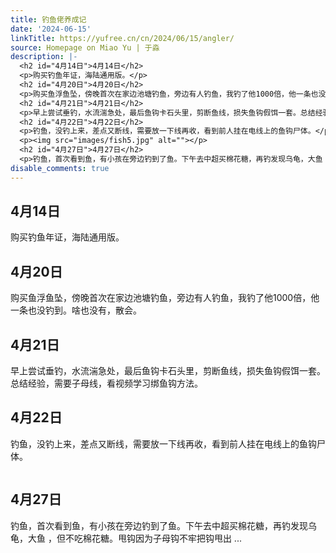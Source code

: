 ```yaml
---
title: 钓鱼佬养成记
date: '2024-06-15'
linkTitle: https://yufree.cn/cn/2024/06/15/angler/
source: Homepage on Miao Yu | 于淼
description: |-
  <h2 id="4月14日">4月14日</h2>
  <p>购买钓鱼年证，海陆通用版。</p>
  <h2 id="4月20日">4月20日</h2>
  <p>购买鱼浮鱼坠，傍晚首次在家边池塘钓鱼，旁边有人钓鱼，我钓了他1000倍，他一条也没钓到。啥也没有，散会。</p>
  <h2 id="4月21日">4月21日</h2>
  <p>早上尝试垂钓，水流湍急处，最后鱼钩卡石头里，剪断鱼线，损失鱼钩假饵一套。总结经验，需要子母线，看视频学习绑鱼钩方法。</p>
  <h2 id="4月22日">4月22日</h2>
  <p>钓鱼，没钓上来，差点又断线，需要放一下线再收，看到前人挂在电线上的鱼钩尸体。</p>
  <p><img src="images/fish5.jpg" alt=""></p>
  <h2 id="4月27日">4月27日</h2>
  <p>钓鱼，首次看到鱼，有小孩在旁边钓到了鱼。下午去中超买棉花糖，再钓发现乌龟，大鱼 ，但不吃棉花糖。甩钩因为子母钩不牢把钩甩出 ...
disable_comments: true
---
```

<h2 id="4月14日">4月14日</h2>
<p>购买钓鱼年证，海陆通用版。</p>
<h2 id="4月20日">4月20日</h2>
<p>购买鱼浮鱼坠，傍晚首次在家边池塘钓鱼，旁边有人钓鱼，我钓了他1000倍，他一条也没钓到。啥也没有，散会。</p>
<h2 id="4月21日">4月21日</h2>
<p>早上尝试垂钓，水流湍急处，最后鱼钩卡石头里，剪断鱼线，损失鱼钩假饵一套。总结经验，需要子母线，看视频学习绑鱼钩方法。</p>
<h2 id="4月22日">4月22日</h2>
<p>钓鱼，没钓上来，差点又断线，需要放一下线再收，看到前人挂在电线上的鱼钩尸体。</p>
<p><img src="images/fish5.jpg" alt=""></p>
<h2 id="4月27日">4月27日</h2>
<p>钓鱼，首次看到鱼，有小孩在旁边钓到了鱼。下午去中超买棉花糖，再钓发现乌龟，大鱼 ，但不吃棉花糖。甩钩因为子母钩不牢把钩甩出 ...